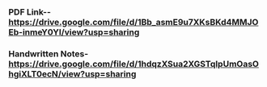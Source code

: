 ### PDF Link--https://drive.google.com/file/d/1Bb_asmE9u7XKsBKd4MMJOEb-inmeY0YI/view?usp=sharing

### Handwritten Notes-https://drive.google.com/file/d/1hdqzXSua2XGSTqIpUmOasOhgiXLT0ecN/view?usp=sharing

